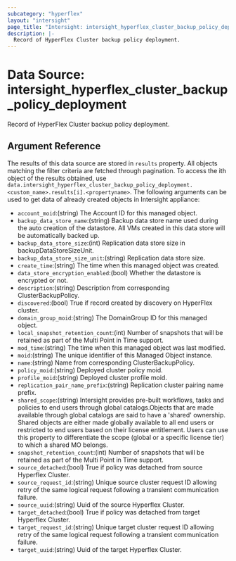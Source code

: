 ```yaml
---
subcategory: "hyperflex"
layout: "intersight"
page_title: "Intersight: intersight_hyperflex_cluster_backup_policy_deployment"
description: |-
  Record of HyperFlex Cluster backup policy deployment.
---
```


# Data Source: intersight_hyperflex_cluster_backup_policy_deployment
Record of HyperFlex Cluster backup policy deployment.
## Argument Reference
The results of this data source are stored in `results` property.
All objects matching the filter criteria are fetched through pagination.
To access the ith object of the results obtained, use `data.intersight_hyperflex_cluster_backup_policy_deployment.<custom_name>.results[i].<propertyname>`.
The following arguments can be used to get data of already created objects in Intersight appliance:
* `account_moid`:(string) The Account ID for this managed object. 
* `backup_data_store_name`:(string) Backup data store name used during the auto creation of the datastore. All VMs created in this data store will be automatically backed up. 
* `backup_data_store_size`:(int) Replication data store size in backupDataStoreSizeUnit. 
* `backup_data_store_size_unit`:(string) Replication data store size. 
* `create_time`:(string) The time when this managed object was created. 
* `data_store_encryption_enabled`:(bool) Whether the datastore is encrypted or not. 
* `description`:(string) Description from corresponding ClusterBackupPolicy. 
* `discovered`:(bool) True if record created by discovery on HyperFlex cluster. 
* `domain_group_moid`:(string) The DomainGroup ID for this managed object. 
* `local_snapshot_retention_count`:(int) Number of snapshots that will be retained as part of the Multi Point in Time support. 
* `mod_time`:(string) The time when this managed object was last modified. 
* `moid`:(string) The unique identifier of this Managed Object instance. 
* `name`:(string) Name from corresponding ClusterBackupPolicy. 
* `policy_moid`:(string) Deployed cluster policy moid. 
* `profile_moid`:(string) Deployed cluster profile moid. 
* `replication_pair_name_prefix`:(string) Replication cluster pairing name prefix. 
* `shared_scope`:(string) Intersight provides pre-built workflows, tasks and policies to end users through global catalogs.Objects that are made available through global catalogs are said to have a 'shared' ownership. Shared objects are either made globally available to all end users or restricted to end users based on their license entitlement. Users can use this property to differentiate the scope (global or a specific license tier) to which a shared MO belongs. 
* `snapshot_retention_count`:(int) Number of snapshots that will be retained as part of the Multi Point in Time support. 
* `source_detached`:(bool) True if policy was detached from source Hyperflex Cluster. 
* `source_request_id`:(string) Unique source cluster request ID allowing retry of the same logical request following a transient communication failure. 
* `source_uuid`:(string) Uuid of the source Hyperflex Cluster. 
* `target_detached`:(bool) True if policy was detached from target Hyperflex Cluster. 
* `target_request_id`:(string) Unique target cluster request ID allowing retry of the same logical request following a transient communication failure. 
* `target_uuid`:(string) Uuid of the target Hyperflex Cluster. 
 